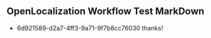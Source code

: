 ## OpenLocalization Workflow Test MarkDown
* 6d921589-d2a7-4ff3-9a71-9f7b8cc76030 thanks!

<!--HONumber=Jul16_HO2-->


